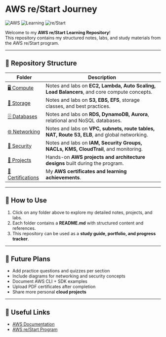 # AWS re/Start Journey  

![AWS](https://img.shields.io/badge/AWS-Cloud-orange?logo=amazon-aws&logoColor=white)
![Learning](https://img.shields.io/badge/Learning-in--progress-blue)
![re/Start](https://img.shields.io/badge/AWS-re%2FStart-success)

Welcome to my **AWS re/Start Learning Repository**!  
This repository contains my structured notes, labs, and study materials from the AWS re/Start program.  

---

## 📂 Repository Structure  

| Folder | Description |
|--------|-------------|
| [🖥️ Compute](./Compute) | Notes and labs on **EC2, Lambda, Auto Scaling, Load Balancers**, and core compute concepts. |
| [💾 Storage](./Storage) | Notes and labs on **S3, EBS, EFS**, storage classes, and best practices. |
| [🗄️ Databases](./Databases) | Notes and labs on **RDS, DynamoDB, Aurora**, relational and NoSQL databases. |
| [🌐 Networking](./Networking) | Notes and labs on **VPC, subnets, route tables, NAT, Route 53, ELB**, and global networking. |
| [🔐 Security](./Security) | Notes and labs on **IAM, Security Groups, NACLs, KMS, CloudTrail**, and monitoring. |
| [🚀 Projects](./Project) | Hands-on **AWS projects and architecture designs** built during the program. |
| [📜 Certifications](./Certifications) | My **AWS certificates and learning achievements**. |

---

## 📖 How to Use  

1. Click on any folder above to explore my detailed notes, projects, and labs.  
2. Each folder contains a **README.md** with structured content and references.  
3. This repository can be used as a **study guide, portfolio, and progress tracker**.  

---

## 🔮 Future Plans  

- Add practice questions and quizzes per section  
- Include diagrams for networking and security concepts  
- Document AWS CLI + SDK examples  
- Upload PDF certificates after completion  
- Share more personal **cloud projects**  

---

## 🔗 Useful Links  

- [AWS Documentation](https://docs.aws.amazon.com/)  
- [AWS re/Start Program](https://aws.amazon.com/training/restart/)  
